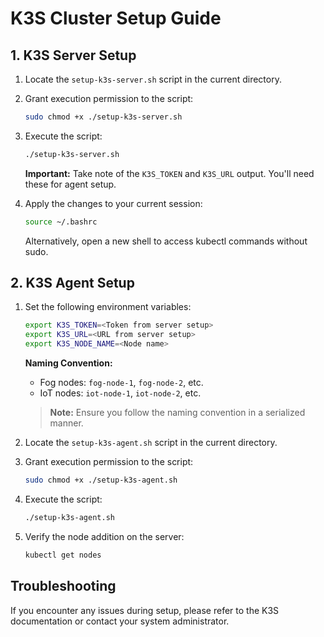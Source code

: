 # K3S Cluster Setup Guide

## 1. K3S Server Setup

1. Locate the `setup-k3s-server.sh` script in the current directory.

2. Grant execution permission to the script:
   ```bash
   sudo chmod +x ./setup-k3s-server.sh
   ```

3. Execute the script:
   ```bash
   ./setup-k3s-server.sh
   ```
   **Important:** Take note of the `K3S_TOKEN` and `K3S_URL` output. You'll need these for agent setup.

4. Apply the changes to your current session:
   ```bash
   source ~/.bashrc
   ```
   Alternatively, open a new shell to access kubectl commands without sudo.

## 2. K3S Agent Setup

1. Set the following environment variables:

   ```bash
   export K3S_TOKEN=<Token from server setup>
   export K3S_URL=<URL from server setup>
   export K3S_NODE_NAME=<Node name>
   ```

   **Naming Convention:**
    - Fog nodes: `fog-node-1`, `fog-node-2`, etc.
    - IoT nodes: `iot-node-1`, `iot-node-2`, etc.

   > **Note:** Ensure you follow the naming convention in a serialized manner.

2. Locate the `setup-k3s-agent.sh` script in the current directory.

3. Grant execution permission to the script:
   ```bash
   sudo chmod +x ./setup-k3s-agent.sh
   ```

4. Execute the script:
   ```bash
   ./setup-k3s-agent.sh
   ```

5. Verify the node addition on the server:
   ```bash
   kubectl get nodes
   ```

## Troubleshooting

If you encounter any issues during setup, please refer to the K3S documentation or contact your system administrator.